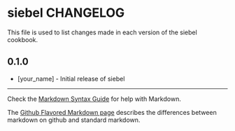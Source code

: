 siebel CHANGELOG
===================

This file is used to list changes made in each version of the siebel cookbook.

0.1.0
-----
- [your_name] - Initial release of siebel

- - -
Check the [Markdown Syntax Guide](http://daringfireball.net/projects/markdown/syntax) for help with Markdown.

The [Github Flavored Markdown page](http://github.github.com/github-flavored-markdown/) describes the differences between markdown on github and standard markdown.
